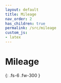 ```yaml
---
layout: default
title: Mileage
nav_order: 2
has_children: true
permalink: /src/mileage
custom_js:
- latex
---
```


# Mileage

{: .fs-6 .fw-300 }

<br>
